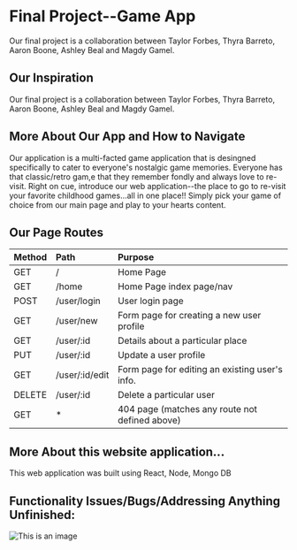 # Final Project--Game App

Our final project is a collaboration between Taylor Forbes, Thyra Barreto, Aaron Boone, Ashley Beal and Magdy Gamel.

## Our Inspiration

Our final project is a collaboration between Taylor Forbes, Thyra Barreto, Aaron Boone, Ashley Beal and Magdy Gamel.

## More About Our App and How to Navigate

Our application is a multi-facted game application that is desingned specifically to cater to everyone's nostalgic game memories.  Everyone has that classic/retro gam,e that they remember fondly and always love to re-visit.  Right on cue, introduce our web application--the place to go to re-visit your favorite childhood games...all in one place!!  Simply pick your game of choice from our main page and play to your hearts content.
## Our Page Routes

| Method        | Path                           | Purpose                                          |
| :------------ | :--------------------------    | :----------------------------------------------- |       
| GET           | /                              | Home Page                                        |
| GET           | /home                          | Home Page index page/nav                         |
| POST          | /user/login                         | User login page                                  |
| GET           | /user/new                      | Form page for creating a new user profile        | 
| GET           | /user/:id                      | Details about a particular place                 |
| PUT           | /user/:id                      | Update a user profile                            |
| GET           | /user/:id/edit                 | Form page for editing an existing user's info.   |
| DELETE        | /user/:id                      | Delete a particular user                         |
| GET           | *                              | 404 page (matches any route not defined above)   |


## More About this website application...
This web application was built using React, Node, Mongo DB
## Functionality Issues/Bugs/Addressing Anything Unfinished:
![This is an image](https://encrypted-tbn0.gstatic.com/images?q=tbn:ANd9GcQ6umsqQkLMdf5QxPkIGR0dH_wegJVc0o-xog&usqp=CAU)